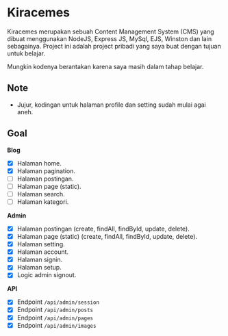 # Kiracemes

Kiracemes merupakan sebuah Content Management System (CMS) yang dibuat menggunakan NodeJS, Express JS, MySql, EJS, Winston dan lain sebagainya. Project ini adalah project pribadi yang saya buat dengan tujuan untuk belajar.

Mungkin kodenya berantakan karena saya masih dalam tahap belajar.

## Note

- Jujur, kodingan untuk halaman profile dan setting sudah mulai agai aneh.

## Goal

**Blog**

- [x] Halaman home.
- [x] Halaman pagination.
- [ ] Halaman postingan.
- [ ] Halaman page (static).
- [ ] Halaman search.
- [ ] Halaman kategori.

**Admin**

- [x] Halaman postingan (create, findAll, findById, update, delete).
- [x] Halaman page (static) (create, findAll, findById, update, delete).
- [x] Halaman setting.
- [x] Halaman account.
- [x] Halaman signin.
- [x] Halaman setup.
- [x] Logic admin signout.

**API**

- [x] Endpoint `/api/admin/session`
- [x] Endpoint `/api/admin/posts`
- [x] Endpoint `/api/admin/pages`
- [x] Endpoint `/api/admin/images`
